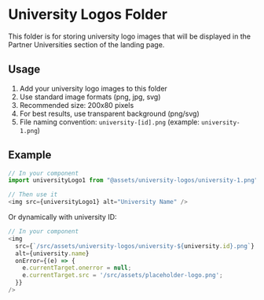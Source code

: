 # University Logos Folder

This folder is for storing university logo images that will be displayed in the Partner Universities section of the landing page.

## Usage

1. Add your university logo images to this folder
2. Use standard image formats (png, jpg, svg)
3. Recommended size: 200x80 pixels
4. For best results, use transparent background (png/svg)
5. File naming convention: `university-[id].png` (example: `university-1.png`)

## Example

```javascript
// In your component
import universityLogo1 from "@assets/university-logos/university-1.png";

// Then use it
<img src={universityLogo1} alt="University Name" />
```

Or dynamically with university ID:

```javascript
// In your component
<img 
  src={`/src/assets/university-logos/university-${university.id}.png`} 
  alt={university.name} 
  onError={(e) => {
    e.currentTarget.onerror = null;
    e.currentTarget.src = '/src/assets/placeholder-logo.png';
  }}
/>
```